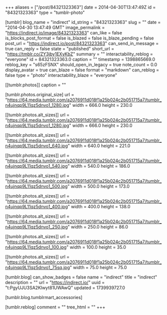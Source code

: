 +++
aliases = ["/post/84321323363"]
date = 2014-04-30T13:47:49Z
id = "84321323363"
type = "tumblr-photo"

[tumblr]
blog_name = "indirect"
id_string = "84321323363"
slug = ""
date = "2014-04-30 13:47:49 GMT"
image_permalink = "https://indirect.io/image/84321323363"
can_like = false
is_blocks_post_format = false
is_blazed = false
is_blaze_pending = false
post_url = "https://indirect.io/post/84321323363"
can_send_in_message = true
can_reply = false
state = "published"
short_url = "https://tmblr.co/ZY3jby1EXyKbZ"
summary = ""
interactability_reblog = "everyone"
id = 84321323363.0
caption = ""
timestamp = 1398865669.0
reblog_key = "s65zFSNX"
should_open_in_legacy = true
note_count = 0.0
display_avatar = true
can_blaze = false
format = "markdown"
can_reblog = false
type = "photo"
interactability_blaze = "everyone"

[[tumblr.photos]]
caption = ""

[tumblr.photos.original_size]
url = "https://64.media.tumblr.com/a2076911d018f1a25b024c2b051715a7/tumblr_n4ujnqp9L11qz5dnvo1_1280.jpg"
width = 666.0
height = 230.0

[[tumblr.photos.alt_sizes]]
url = "https://64.media.tumblr.com/a2076911d018f1a25b024c2b051715a7/tumblr_n4ujnqp9L11qz5dnvo1_1280.jpg"
width = 666.0
height = 230.0

[[tumblr.photos.alt_sizes]]
url = "https://64.media.tumblr.com/a2076911d018f1a25b024c2b051715a7/tumblr_n4ujnqp9L11qz5dnvo1_640.jpg"
width = 640.0
height = 221.0

[[tumblr.photos.alt_sizes]]
url = "https://64.media.tumblr.com/a2076911d018f1a25b024c2b051715a7/tumblr_n4ujnqp9L11qz5dnvo1_540.jpg"
width = 540.0
height = 186.0

[[tumblr.photos.alt_sizes]]
url = "https://64.media.tumblr.com/a2076911d018f1a25b024c2b051715a7/tumblr_n4ujnqp9L11qz5dnvo1_500.jpg"
width = 500.0
height = 173.0

[[tumblr.photos.alt_sizes]]
url = "https://64.media.tumblr.com/a2076911d018f1a25b024c2b051715a7/tumblr_n4ujnqp9L11qz5dnvo1_400.jpg"
width = 400.0
height = 138.0

[[tumblr.photos.alt_sizes]]
url = "https://64.media.tumblr.com/a2076911d018f1a25b024c2b051715a7/tumblr_n4ujnqp9L11qz5dnvo1_250.jpg"
width = 250.0
height = 86.0

[[tumblr.photos.alt_sizes]]
url = "https://64.media.tumblr.com/a2076911d018f1a25b024c2b051715a7/tumblr_n4ujnqp9L11qz5dnvo1_100.jpg"
width = 100.0
height = 35.0

[[tumblr.photos.alt_sizes]]
url = "https://64.media.tumblr.com/a2076911d018f1a25b024c2b051715a7/tumblr_n4ujnqp9L11qz5dnvo1_75sq.jpg"
width = 75.0
height = 75.0

[tumblr.blog]
can_show_badges = false
name = "indirect"
title = "indirect"
description = ""
url = "https://indirect.io/"
uuid = "t:PgyUJU3SA2Klwyt81UWAwQ"
updated = 1739939727.0

[tumblr.blog.tumblrmart_accessories]

[tumblr.reblog]
comment = ""
tree_html = ""
+++
